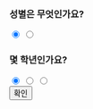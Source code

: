 <!DOCTYPE html>
<html>
<head>

<script>
window.onload=function()
{
	var genders=document.getElementsByName("gender");
	var grades=document.getElementsByName("grade");
	var input=document.getElementsByTagName("input");
	var box = document.getElementById("box");
	var memo ="";
	
	input[input.length-1].onclick=function(){
		if(memo==""){
			var str="";
			if(genders[0].checked==true){
				if(grades[0].checked==true){
					str="<h1>1학년 남성입니다.</h>";
				}else if(grades[1].checked==true){
					str="<h1>2학년 남성입니다.</h>";
				}else {
					str="<h1>3학년 남성입니다.</h>";
				}
			}else{
					if(grades[0].checked==true){
						str="<h1>1학년 여성입니다.</h>";
					}else if(grades[1].checked==true){
						str="<h1>2학년 여성입니다.</h>";
					}else {
						str="<h1>3학년 여성입니다.</h>";
					}
			}
			box.removeChild(this);
			memo=box.innerHTML;
			box.innerHTML=str;
			box.appendChild(this);
		}else{
			box.innerHTML=memo;
			box.appendChild(this);
			memo="";
		}
	}
}
	
</script>

<meta charset = "EUC-KR">
</head>
<body>

<div id = "box" >
	<h3>성별은 무엇인가요?</h3>
	<input type="radio" name="gender" value="M" checked />
	<input type="radio" name="gender" value="F"  />
	<br/>
	<h3>몇 학년인가요?</h3>
	<input type = "radio" name="grade" value="1" checked />
	<input type = "radio" name="grade" value="2" />
	<input type = "radio" name="grade" value="3" />
	<br/>
	<input type="button" value ="확인"/>
	
</div>
</body>
</html>
